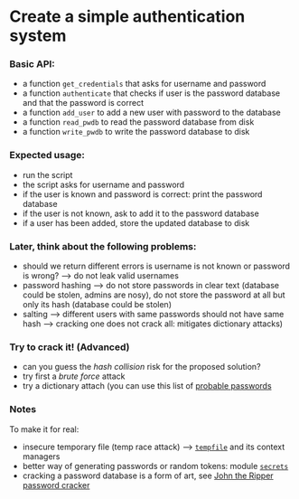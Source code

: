 # Create a simple authentication system

### Basic API:
  - a function `get_credentials` that asks for username and password
  - a function `authenticate` that checks if user is the password database and that the password is correct
  - a function `add_user` to add a new user with password to the database
  - a function `read_pwdb` to read the password database from disk
  - a function `write_pwdb` to write the password database to disk

### Expected usage:
  - run the script
  - the script asks for username and password
  - if the user is known and password is correct: print the password database
  - if the user is not known, ask to add it to the password database
  - if a user has been added, store the updated database to disk

### Later, think about the following problems:
  - should we return different errors is username is not known or password is wrong? ⟶ do not leak valid usernames
  - password hashing ⟶ do not store passwords in clear text (database could be stolen, admins are nosy), do not store the password at all but only its hash (database could be stolen)
  - salting ⟶ different users with same passwords should not have same hash ⟶ cracking one does not crack all: mitigates dictionary attacks)

### Try to crack it! (Advanced)
  - can you guess the *hash collision* risk for the proposed solution?
  - try first a *brute force* attack
  - try a dictionary attach (you can use this list of [probable passwords](https://github.com/danielmiessler/SecLists/tree/master/Passwords)

### Notes 
To make it for real:
  - insecure temporary file (temp race attack) ⟶ [`tempfile`](https://docs.python.org/3/library/tempfile.html) and its context managers
  - better way of generating passwords or random tokens: module [`secrets`](https://docs.python.org/3/library/secrets.html)
  - cracking a password database is a form of art, see [John the Ripper password cracker](http://www.openwall.com/john/)
